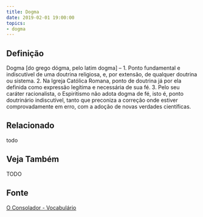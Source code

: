 ```yaml
---
title: Dogma
date: 2019-02-01 19:00:00
topics:
- dogma
---
```


## Definição
Dogma [do grego dógma, pelo latim dogma] – 1. Ponto fundamental e indiscutível
de uma doutrina religiosa, e, por extensão, de qualquer doutrina ou sistema. 2.
Na Igreja Católica Romana, ponto de doutrina já por ela definida como expressão
legítima e necessária de sua fé. 3. Pelo seu caráter racionalista, o
Espiritismo não adota dogma de fé, isto é, ponto doutrinário indiscutível,
tanto que preconiza a correção onde estiver comprovadamente em erro, com a
adoção de novas verdades científicas.

## Relacionado
todo

## Veja Também
TODO

## Fonte
[O Consolador - Vocabulário](http://www.oconsolador.com.br/linkfixo/vocabulario/principal.html)


